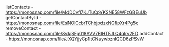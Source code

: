 listContacts - https://monosnap.com/file/MdDCvfl7KJTuCpYKSNE58WFzGBEuUb
getContactById - https://monosnap.com/file/EsNOlCcbrTChbjpdzxNGfIpXr4Pg5c
removeContact - https://monosnap.com/file/8vkjSFg018AVV7ElHTFJLQ4qIrv2ED
addContact - https://monosnap.com/file/JXQYjjyCp1ItCNaywbznIQCD6zPSvW
